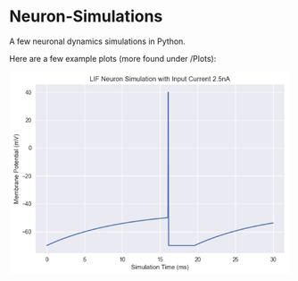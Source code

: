 # Neuron-Simulations
A few neuronal dynamics simulations in Python.

Here are a few example plots (more found under /Plots):

![fig1](/Plots/LIF_2.5.png)
